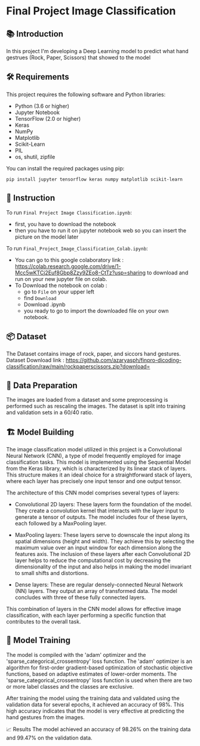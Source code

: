 # Final Project Image Classification

## 📚 Introduction
In this project I'm developing a Deep Learning model to predict what hand gestrues (Rock, Paper, Scissors) that showed to the model

## 🛠️ Requirements

This project requires the following software and Python libraries:

- Python (3.6 or higher)
- Jupyter Notebook
- TensorFlow (2.0 or higher)
- Keras
- NumPy
- Matplotlib
- Scikit-Learn
- PIL
- os, shutil, zipfile

You can install the required packages using pip:

```bash
pip install jupyter tensorflow keras numpy matplotlib scikit-learn
```

## 🚀 Instruction
To run `Final Project Image Classification.ipynb`: <br>
- first, you have to download the notebook
- then you have to run it on jupyter notebook web so you can insert the picture on the model later

To run `Final_Project_Image_Classification_Colab.ipynb`:
- You can go to this google colaboratory link : https://colab.research.google.com/drive/1-Mcc5wKTCj2Euf8Gbp8Zzy9ZEo8-CtTz?usp=sharing
to download and run on your new jupyter file on colab.
- To Download the notebook on colab :<br> 
    * go to `File` on your upper left 
    * find `Download`
    * Download .ipynb
    * you ready to go to import the downloaded file on your own notebook.

## 📦 Dataset
The Dataset contains image of rock, paper, and siccors hand gestures.
Dataset Download link : https://github.com/azaryasph/finpro-dicoding-classification/raw/main/rockpaperscissors.zip?download=

## 📝 Data Preparation
The images are loaded from a dataset and some preprocessing is performed such as rescaling the images. The dataset is split into training and validation sets in a 60/40 ratio.

## 🏗️ Model Building
The image classification model utilized in this project is a Convolutional Neural Network (CNN), a type of model frequently employed for image classification tasks. This model is implemented using the Sequential Model from the Keras library, which is characterized by its linear stack of layers. This structure makes it an ideal choice for a straightforward stack of layers, where each layer has precisely one input tensor and one output tensor.

The architecture of this CNN model comprises several types of layers:

- Convolutional 2D layers: These layers form the foundation of the model. They create a convolution kernel that interacts with the layer input to generate a tensor of outputs. The model includes four of these layers, each followed by a MaxPooling layer.
  
- MaxPooling layers: These layers serve to downscale the input along its spatial dimensions (height and width). They achieve this by selecting the maximum value over an input window for each dimension along the features axis. The inclusion of these layers after each Convolutional 2D layer helps to reduce the computational cost by decreasing the dimensionality of the input and also helps in making the model invariant to small shifts and distortions.
  
- Dense layers: These are regular densely-connected Neural Network (NN) layers. They output an array of transformed data. The model concludes with three of these fully connected layers.

This combination of layers in the CNN model allows for effective image classification, with each layer performing a specific function that contributes to the overall task.

## 🎯 Model Training
The model is compiled with the 'adam' optimizer and the 'sparse_categorical_crossentropy' loss function. The 'adam' optimizer is an algorithm for first-order gradient-based optimization of stochastic objective functions, based on adaptive estimates of lower-order moments. The 'sparse_categorical_crossentropy' loss function is used when there are two or more label classes and the classes are exclusive.

After training the model using the training data and validated using the validation data for several epochs, it achieved an accuracy of 98%. This high accuracy indicates that the model is very effective at predicting the hand gestures from the images.

📈 Results
The model achieved an accuracy of 98.26% on the training data and 99.47% on the validation data.

